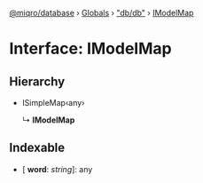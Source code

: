 [@miqro/database](../README.md) › [Globals](../globals.md) › ["db/db"](../modules/_db_db_.md) › [IModelMap](_db_db_.imodelmap.md)

# Interface: IModelMap

## Hierarchy

* ISimpleMap‹any›

  ↳ **IModelMap**

## Indexable

* \[ **word**: *string*\]: any

